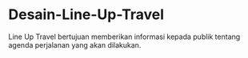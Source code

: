 # Desain-Line-Up-Travel
Line Up Travel bertujuan memberikan informasi kepada publik tentang agenda perjalanan yang akan dilakukan.

